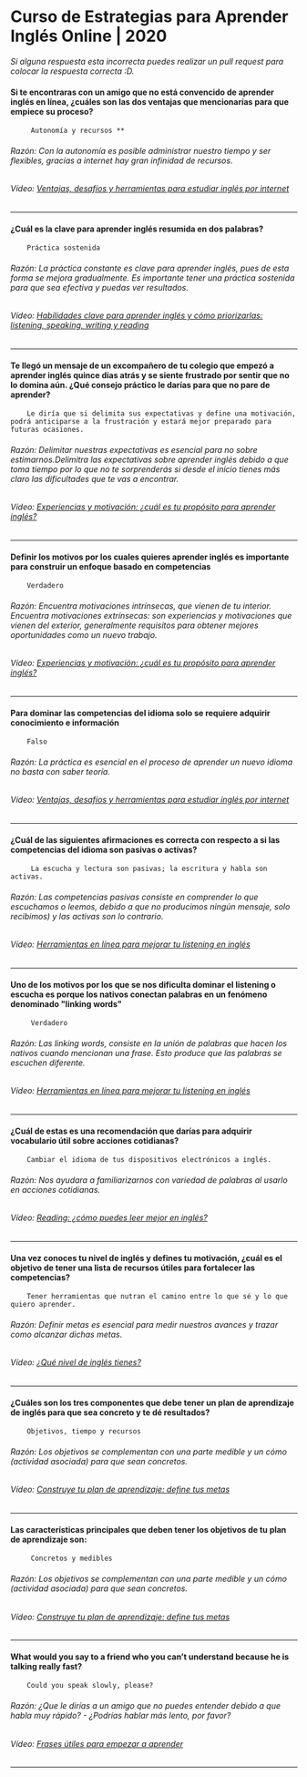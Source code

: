 # Curso de Estrategias para Aprender Inglés Online | 2020
*Si alguna respuesta esta incorrecta puedes realizar un pull request para colocar la respuesta correcta :D.*
#### Si te encontraras con un amigo que no está convencido de aprender inglés en línea, ¿cuáles son las dos ventajas que mencionarías para que empiece su proceso?
		 Autonomía y recursos **
###### Razón: Con la autonomía es posible administrar nuestro tiempo y ser flexibles, gracias a internet hay gran infinidad de recursos.
###### Vídeo: [Ventajas, desafíos y herramientas para estudiar inglés por internet](https://platzi.com/clases/1944-estrategias-ingles/29745-ventajas-desafios-y-herramientas-para-estudiar-ing/ "Ventajas, desafíos y herramientas para estudiar inglés por internet")  
------------
#### ¿Cuál es la clave para aprender inglés resumida en dos palabras?
		Práctica sostenida
###### Razón: La práctica constante es clave para aprender inglés, pues de esta forma se mejora gradualmente. Es importante tener una práctica sostenida para que sea efectiva y puedas ver resultados.
###### Vídeo: [Habilidades clave para aprender inglés y cómo priorizarlas: listening, speaking, writing y reading](https://platzi.com/clases/1944-estrategias-ingles/29747-habilidades-clave-para-aprender-ingles-y-como-prio/ "Habilidades clave para aprender inglés y cómo priorizarlas: listening, speaking, writing y reading")
------------
#### Te llegó un mensaje de un excompañero de tu colegio que empezó a aprender inglés quince días atrás y se siente frustrado por sentir que no lo domina aún. ¿Qué consejo práctico le darías para que no pare de aprender?
		Le diría que si delimita sus expectativas y define una motivación, podrá anticiparse a la frustración y estará mejor preparado para futuras ocasiones.
###### Razón: Delimitar nuestras expectativas es esencial para no sobre estimarnos.Delimitra las expectativas sobre aprender inglés debido a que toma tiempo por lo que no te sorprenderás si desde el inicio tienes más claro las dificultades que te vas a encontrar.
###### Vídeo: [Experiencias y motivación: ¿cuál es tu propósito para aprender inglés?](https://platzi.com/clases/1944-estrategias-ingles/29746-experiencias-y-motivacion-cual-es-tu-proposito-par/ "Experiencias y motivación: ¿cuál es tu propósito para aprender inglés?")
------------
#### Definir los motivos por los cuales quieres aprender inglés es importante para construir un enfoque basado en competencias
		Verdadero
###### Razón: Encuentra motivaciones intrínsecas, que vienen de tu interior. Encuentra motivaciones extrínsecas: son experiencias y motivaciones que vienen del exterior, generalmente requisitos para obtener mejores oportunidades como un nuevo trabajo.
###### Vídeo: [Experiencias y motivación: ¿cuál es tu propósito para aprender inglés?](https://platzi.com/clases/1944-estrategias-ingles/29746-experiencias-y-motivacion-cual-es-tu-proposito-par/ "Experiencias y motivación: ¿cuál es tu propósito para aprender inglés?")
------------
#### Para dominar las competencias del idioma solo se requiere adquirir conocimiento e información
		Falso
###### Razón: La práctica es esencial en el proceso de aprender un nuevo idioma no basta con saber teoría.
###### Vídeo:  [Ventajas, desafíos y herramientas para estudiar inglés por internet](https://platzi.com/clases/1944-estrategias-ingles/29745-ventajas-desafios-y-herramientas-para-estudiar-ing/ "Ventajas, desafíos y herramientas para estudiar inglés por internet")
------------
#### ¿Cuál de las siguientes afirmaciones es correcta con respecto a si las competencias del idioma son pasivas o activas?
		 La escucha y lectura son pasivas; la escritura y habla son activas.
###### Razón: Las competencias pasivas consiste en comprender lo que escuchamos o leemos, debido a que no producimos ningún mensaje, solo recibimos) y las activas son lo contrario.
###### Vídeo: [Herramientas en línea para mejorar tu listening en inglés](https://platzi.com/clases/1944-estrategias-ingles/29749-herramientas-en-linea-para-mejorar-tu-listening-en/ "Herramientas en línea para mejorar tu listening en inglés")
------------
#### Uno de los motivos por los que se nos dificulta dominar el listening o escucha es porque los nativos conectan palabras en un fenómeno denominado "linking words"
 		 Verdadero
###### Razón: Las linking words, consiste en la unión de palabras que hacen los nativos cuando mencionan una frase. Esto produce que las palabras se escuchen diferente.
###### Vídeo: [Herramientas en línea para mejorar tu listening en inglés](https://platzi.com/clases/1944-estrategias-ingles/29749-herramientas-en-linea-para-mejorar-tu-listening-en/ "Herramientas en línea para mejorar tu listening en inglés")
------------
#### ¿Cuál de estas es una recomendación que darías para adquirir vocabulario útil sobre acciones cotidianas?
		Cambiar el idioma de tus dispositivos electrónicos a inglés.
###### Razón: Nos ayudara a familiarizarnos con variedad de palabras al usarlo en acciones cotidianas.
###### Vídeo: [Reading: ¿cómo puedes leer mejor en inglés?](https://platzi.com/clases/1944-estrategias-ingles/29751-reading-como-puedes-leer-mejor-en-ingles/ "Reading: ¿cómo puedes leer mejor en inglés?")
------------
#### Una vez conoces tu nivel de inglés y defines tu motivación, ¿cuál es el objetivo de tener una lista de recursos útiles para fortalecer las competencias?
		Tener herramientas que nutran el camino entre lo que sé y lo que quiero aprender.
###### Razón: Definir metas es esencial para medir nuestros avances y trazar como alcanzar dichas metas.
###### Vídeo: [¿Qué nivel de inglés tienes?](https://platzi.com/clases/1944-estrategias-ingles/35553-que-nivel-de-ingles-tienes/ "¿Qué nivel de inglés tienes?")
------------
#### ¿Cuáles son los tres componentes que debe tener un plan de aprendizaje de inglés para que sea concreto y te dé resultados?
		Objetivos, tiempo y recursos
###### Razón: Los objetivos se complementan con una parte medible y un cómo (actividad asociada) para que sean concretos. 
###### Vídeo: [Construye tu plan de aprendizaje: define tus metas](https://platzi.com/clases/1944-estrategias-ingles/29754-construye-tu-plan-de-aprendizaje-define-tus-metas/ "Construye tu plan de aprendizaje: define tus metas")
------------
#### Las características principales que deben tener los objetivos de tu plan de aprendizaje son:
		 Concretos y medibles
###### Razón: Los objetivos se complementan con una parte medible y un cómo (actividad asociada) para que sean concretos. 
###### Vídeo: [Construye tu plan de aprendizaje: define tus metas](https://platzi.com/clases/1944-estrategias-ingles/29754-construye-tu-plan-de-aprendizaje-define-tus-metas/ "Construye tu plan de aprendizaje: define tus metas")
------------
#### What would you say to a friend who you can’t understand because he is talking really fast?
		Could you speak slowly, please?
###### Razón: ¿Que le dirías a un amigo que no puedes entender debido a que habla muy rápido? - ¿Podrías hablar más lento, por favor?
###### Vídeo: [Frases útiles para empezar a aprender](https://platzi.com/clases/1944-estrategias-ingles/29757-frases-utiles-para-empezar-a-aprender/ "Frases útiles para empezar a aprender")
------------